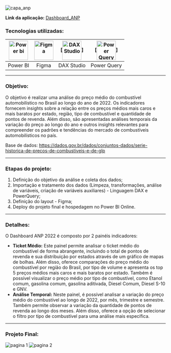 ![capa_anp](https://github.com/AlbertoFAraujo/PBI_DashboardSAC/assets/105552990/6ec029c2-abf8-4e96-9b31-2fac0a0d2ce1)

**Link da aplicação:** [Dashboard_ANP](https://app.powerbi.com/view?r=eyJrIjoiMmQ2MWEwYzEtOTcxYi00NjlmLThiMjItNzdmNTVkOTA1NTBjIiwidCI6IjFlNDMyOWIyLWNiOWYtNDM0Yy1iM2FjLTBhMmFiMTAxNTRlZiJ9)

### Tecnologias utilizadas: 
| [<img align="center" alt="Power bi" height="60" width="60" src="https://github.com/AlbertoFAraujo/PBI_DashboardSAC/assets/105552990/d239f769-5b2a-4cf0-8198-441a8adcbda0">](https://powerbi.microsoft.com/pt-br/desktop/) | [<img align="center" alt="Figma" height="60" width="60" src="https://github.com/AlbertoFAraujo/PBI_DashboardSAC/assets/105552990/41c4197b-df11-4c43-8b84-6af9f1edbddb">](https://www.streamlit.io/) | [<img align="center" alt="DAX Studio" height="60" width="60" src="https://github.com/AlbertoFAraujo/PBI_DashboardSAC/assets/105552990/e2c6fb50-3e25-4a91-91c1-5c3262c083c4">] | [<img align="center" alt="Power Query" height="60" width="60" src="https://github.com/AlbertoFAraujo/PBI_DashboardSAC/assets/105552990/b41eddea-d513-4e3b-82de-d1dab2897e88">] |
|:---:|:---:|:---:|:---:|
| Power BI | Figma | DAX Studio | Power Query |
<hr>

### Objetivo: 

O objetivo é realizar uma análise do preço médio do combustível automobilístico no Brasil ao longo do ano de 2022. Os indicadores fornecem insights sobre a relação entre os preços médios mais caros e mais baratos por estado, região, tipo de combustível e quantidade de pontos de revenda. Além disso, são apresentadas análises temporais da variação do preço ao longo do ano e outros insights relevantes para compreender os padrões e tendências do mercado de combustíveis automobilísticos no país.

Base de dados: https://dados.gov.br/dados/conjuntos-dados/serie-historica-de-precos-de-combustiveis-e-de-glp
<hr>

### Etapas do projeto:

1. Definição do objetivo da análise e coleta dos dados;
2. Importação e tratamento dos dados (Limpeza, transformações, análise de variáveis, criação de variáveis auxiliares) - Linguagem DAX e PowerQuery;
3. Definição do layout - Figma;
4. Deploy do projeto final e hospedagem no Power BI Online.
<hr>


### Detalhes:

O Dashboard ANP 2022 é composto por 2 painéis indicadores:
- **Ticket Médio:** Este painel permite analisar o ticket médio do combustível de forma abrangente, incluindo o total de pontos de revenda e sua distribuição por estados através de um gráfico de mapas de bolhas. Além disso, oferece comparações do preço médio do combustível por região do Brasil, por tipo de volume e apresenta os top 5 preços médios mais caros e mais baratos por estado. Também é possível visualizar o preço médio por tipo de combustível, como Etanol comum, gasolina comum, gasolina aditivada, Diesel Comum, Diesel S-10 e GNV.
- **Análise Temporal:** Neste painel, é possível analisar a variação do preço médio do combustível ao longo de 2022, por mês, trimestre e semestre. Também permite observar a variação da quantidade de pontos de revenda ao longo dos meses. Além disso, oferece a opção de selecionar o filtro por tipo de combustível para uma análise mais específica.
<hr>

### Projeto Final:

![pagina 1](https://github.com/AlbertoFAraujo/PBI_DashboardSAC/assets/105552990/3cc088a3-b06b-41ce-9f7c-c317c09b21c4)
![pagina 2](https://github.com/AlbertoFAraujo/PBI_DashboardSAC/assets/105552990/5219d38e-5348-4b8a-a83b-7f9d20aeabd1)

